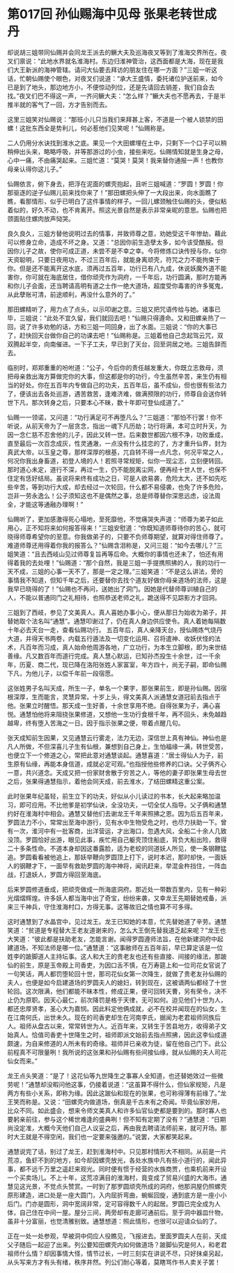 # 第017回 孙仙赐海中见母 张果老转世成丹

却说胡三姐带同仙赐并会同龙王派去的鳜大夫及巡海夜叉等到了淮海交界所在。夜叉们禀说：“此地水界就名淮海村。东边归淮神管治，这西面都是大海，现在是我们大王新派的海神管辖。请问大仙要去拜访的朋友住在哪一方面？”三姐一听这话，忙朝仙赐使个眼色，对夜叉们说道：“承大王盛情，委托诸位护送前来，如今已是到了地头，那边地方小，不便惊动列位，还是先请回去销差，我们自会去找。”夜叉们巴不得这一声，一齐问鳜大夫：“怎么样？”鳜大夫也不愿再去，于是半推半就的客气了一回，方才告别而去。

这里三姐笑对仙赐说：“那班小儿只当我们来拜甚上客，不道是一个被人锁禁的田螺！这批东西全是势利儿，何必惹他们见笑呢！”仙赐称是。

二人仍用分水诀找到淮水之底。果见一个大田螺埋在土中，只剩下一个口子可以稍稍伸出头来，略略呼吸，并等那游过的小虫，接些来吃。仙赐情知就是生身之母，心中一痛，不由痛哭起来。三姐忙道：“莫哭！莫哭！我来替你通报一声！也教你母亲认得你这儿子。”

仙赐依言，俯下身去，把浮在泥面的螺壳抱起，且听三姐喊道：“罗圆！罗圆！你那驱逐的逆子仙赐儿前来找你来了！”那田螺把头伸了一大段出来，向水面瞧了瞧，看那情形，似乎已明白了这件事情的样子。一回儿螺颈触住仙赐的头，便似粘着似的，好久不动，也不肯离开。照这光景自然是表示非常亲昵的意思。仙赐也把颈面贴住螺肉放声恸哭。

良久良久，三姐方替他说明过去的情事，并致师尊之意，劝她受这千年惨劫，藉此可以修身立命，造成不坏之身。又道：“总因你前生造孽太多，如今该受酷报。但因你儿子之故，使你可成正道，未尝不是不幸之幸。今将修炼口诀传授与你，似你天资聪明，只要日夜用功，不过三百年后，就能身离顽壳，符咒之力不能拘束于你。但是还不能离开这水底，须再过五百年，功行已有八九成，休说妖魔外道不能害你，你可就在海底居住，借你顽壳作为洞府，一千年后，功行圆满，那时方能再和你儿子会面，还当聘请高明有道之士作一绝大道场，超度受你毒害的许多冤鬼，从此孽账可清，前途顺利，再没什么意外的了。”

那田螺精听了，用力点了点头，以示叩谢之意。三姐又把咒语传给与她。诸事已毕，三姐说：“此处不宜久留，我们就回去吧！”仙赐只得遵命。又和田螺亲热了一回，说了许多劝勉的话，方和三姐一同回身，出了水面。三姐说：“你的大事已了，赶快回天台做你自己的功课去吧！”仙赐称是。三姐着他自己念起驾云咒，双双腾起半空，向南催进。一下子工夫，早已到了天台，回至洞居之地。三姐告辞而去。

临别时，郑郑重重的吩咐道：“公子，今后你的责任越发重大，你既立志救母，须把母亲救出海方算做完你的大事，但这都是你的功行，今生虽然辛苦，来生仍有相当的好处。你在五百年内专做自己的功夫，五百年后，虽不成仙，但也很有些法力了，便该出去各处巡游，遇苦救苦，逢难济难，做满预限的功行，师尊自会送你转世下凡，那次转身之后，只要本心不昧，数十年即可登仙成道了。”

仙赐一一领诺，又问道：“功行满足可不再堕凡么？”三姐道：“那怕不行罢！你不听说，从前天帝为了一层贪念，指出一魂下凡历劫；功行将满，本可立时升天，为因一念仁慈不忍舍他的儿子，因此又转一世。后来数世都因六根不净，功败垂成，直至最后一次百念成灰，性灵通澈，一点没有什么挂恋的了，方才重升仙界，封为真武大帝。以玉皇之尊，那样深厚的根基，兀自转不得一点凡念，何况平常之人，何况你我出身畜道，初登人境的人！若照寻常规矩，似你一现尘志，立刻便转回。那时道心未定，道行不深，再过一生，仍不能脱离尘网，便再经十世人世，也保不住定有恁好结局。虽说将来终有成功之日，可是人欲易袭，危险太大，还不如先吃些辛苦，等到功行大成，却去经过一次轮回，什么都不易侵袭，也免了许多危险，岂非一劳永逸么！公子须知这也不是偶然之事，总是师尊替你深思远虑，设法周全，才能这等通融办理啊！”

仙赐听了，更加感激得死心塌地，至死靡他，不觉痛哭失声道：“师尊为弟子如此用心，正不知将来如何报答得来！”三姐安慰道：“你既知道师尊待你的苦心，就可晓得师尊希望你的至意。你我做弟子的，只要不负师尊期望，就算对得住师尊了。难道师尊还用得着你我的报答么？”仙赐含泪称是，又问三姐：“如今去哪儿？”三姐笑道：“且去西岐山见过师尊复旨再等后命。大概你的事情也还未了，怕还有用得着我的去处哩！”仙赐道：“那个自然，我是三姐一手提携照拂的人，我的功行一天不成，三姐的心事一天不了，那是一定之理。”三姐笑道：“不是这么讲法，旁的事情我不知道，但知千年之后，还要替你去找个道友好做你母亲道场的法师，这是我早已晓得的了！”仙赐也不再问，送她出了洞门。因她是代替师尊训植自己的人，不能以普通同门之礼相待，也照恭送老师之礼，跪送得不见踪影方才回洞。

三姐到了西岐，参见了文美真人。真人喜她办事小心，便从那日为始收为弟子，并替她取个法名叫“通慧”。通慧叩谢过了，仍在真人身边供应使令。真人着她每隔数十年必去天台一走，查看仙赐功行。
五百年后，真人亲降天台，授仙赐炼气烧丹大道，并得天书两卷，内载五行遁法及一切变化运用、召将遣神、收妖伏怪的法术，凡百年而习成，真人始命他周游各地，广立功行，为本生立脚根，即为来世结善缘。凡又数百年而道行完成。真人慧心默运，已知孙杰投生十余世，过一千余年，历夏、商二代，现已降在洛阳张姓人家富室，年方四十，尚无子嗣，即命仙赐下凡，为他儿子，以偿千年前一段宿愿。

这张姓男子名叫天成，所生一子，单名一个果字，那张果前生，即是孙仙赐。因宿根深厚，生而能言，灵慧异常。十岁上头，得文美真人派通慧女道冠前去指点于他。张果立时醒悟。那天成一生好善，十余世享用不绝。自得张果为子，满心喜悦。通慧怕他将来阻挠张果修道，又想他一生功行食根千年，再不回头，未免越趋越卑，终有堕入苦海之一日。因于指示张果之便，带着点醒几句。

张天成知前生因果，又见通慧云行雾走，法力无边，深信世上真有神仙。神仙也是凡人所做，不但深喜儿子生有仙根，兼想到自己身上，生怕福缘一满，转世受苦，也便立下一个修道之心，常把此意对通慧谈起。通慧喜道：“居士得仙人为子，前生原有仙缘，再能本身信道，成就必定可观。”也指授他些修养的口诀。父子俩齐心一意，共兴道念。天成又把一份家财舍散于穷苦之人，等他的妻子即张果生母去世之后，张果得通慧指示，着他会同天成，前去淮水，了结田螺精这重公案。

此时张果年纪虽轻，前生立下的功夫，好似从小儿读过的书本，长大起来略加温习，即可应用。不比他爹是初学仙诀，全没功夫，一切全仗人指导。父子俩和通慧约好在淮海村中相会。通慧又替他们去谢龙王千年来照拂之恩。因为后五百年来，罗圆法力不小，常常出至海中游行，见有水中生物受危之时，也尽力扶助一下。曾有一次，淮河中有一批客商，出洋营运，才出海口，忽遇大风，全船二十余人几致没顶。罗圆恰好出游，眼见此事，疾忙用自己躯壳顶住船底，背负大船出险，救得二十多条性命。不道本身却因这番露脸，适为老蛟的同道妖人所见，使一条钢鞭猛追。罗圆看看被他追上，那妖举鞭向罗圆顶上打下，说时本迟，那时却快，一面妖人的钢鞭才下，一面早有救助罗圆的海中神将，闻讯赶来，举混金杵挡住，一阵血战，打退妖人，罗圆方得回至海底。

后来罗圆修道垂成，把顽壳做成一所海底洞府。那近处一带数百里内，见有一种彩光熠熠辉煌。许多妖人都当海中出了奇宝，纷纷来袭，又幸龙王先期替她戒备，派来三千神兵，守住淮海村口，方得无事。这等故旧之情也算不可多得。

这时通慧到了水晶宫中，见过龙王。龙王已知她的本意，忙先替她道了辛劳。通慧笑道：“贫道是专程替大王老友道谢来的，怎么大王倒先替我道乏起来呢？”龙王也大笑道：“彼此都是扶助老友，怎能言谢。闻得罗圆遵师法旨，在他新建洞府中起建道场，不知法师是哪一位。”通慧道：“这事敝师在五百年前，早已算定该是一位姓李的跛脚道人主持坛事。这人和大王的贵老友也还有些直接、间接的缘法，那跛仙的前生，原是玉帝殿上司香吏，为因口舌不慎，在万寿筵上和一位司花女官说了一句笑话，两人都罚堕轮回十世，那司花仙女第一次降生，就做了贵老友孙仙赐的夫人，也便是如今启建道场的罗圆夫人的媳妇，转到现在，这被谪两仙都经了十世轮回。这次限满，他们都能不昧本性，修成正果，便可回转天曹，另有荣令，决不止仍为原职。因天心最仁，前次降罚是格于天律，无可如何。迨见他们十世为人，都还忠厚贤孝，圣心大为嘉悯。因此料定他俩成就，必不在校并闻现在的仙女，生在江南何氏，出世未久。现在的司香吏却生在河南李氏，据闻为老君祖师同族后人。祖师从盘古以来，常常转世为人。近百年来，又转生于苦县地方，收得弟子文始真人。恰值司香吏十世降生之时，祖师即派文始前去指点照拂，因此这李仙成道颇速，为自来修道的人所未有的奇缘。祖师并已亲收为徒，留在他自己门下。此公前程真不可限量咧！我所说的这张果和孙仙赐有些间接仙缘，就从仙赐的夫人司花仙女而来。”

龙王点头笑道：“是了！这花仙等九世降生之事寡人全知道，也还替她效过一些微劳呢！”通慧却没暇问他这事，仍接着说道：“这虽算不得什么，但仙家规矩，凡是两方有些小关系，即称为缘。因此这跛仙和现在的张果，也可称得薄有前缘了。”龙王笑而称是。又说：“田螺壳内做道场，倒真是千古未有之奇闻。毕竟仙家妙用，比众不同。如此盛会，想来令师文美真人和许多仙官仙吏都是要到的。那时寡人也要躬亲前往，参与这个稀世难逢的盛典咧！但不知有定期了没有？”通慧道：“日期尚没定准，大概今天他们自己人议妥之后，再由我去聘请法师前来，就可开场。那时大王就是不得空闲，我们也一定要来强邀的。”说罢，大家都笑起来。

通慧说完了话，别过了龙王，赶到淮海村中。只见那村情形大不相同。从前是一片荒凉，鱼虾不到的地方，如今却因螺壳放光，各处水族中凡有些小道行的，闻此异事，都不远千万里之遥赶来观光。同时便有惯于经营的水族商贾，也乘机前来开设一个买卖场儿。不上十年，这荒凉满目的淮海村，竟变成了贸易兴盛的大海市。通慧见这光景，不觉点头赞赏。一时到了那罗圆顽壳所成的洞府，他那洞屋仍照螺壳原形建造，进口处是一座大圆门，入内屈折弯曲，蜿蜒回旋，通到底方是一座小小后门。门亦是圆形，洞中宽阔非常，定可容得数千人的起居。罗圆已完全成为人体，自己住在中间一屋。屋分三间，两旁却有走廊可通前后。至于洞中器皿什物，虽非十分富丽，也觉清雅别致。通慧想道：照此情形，也很可以迎请众仙的了。

正在一处一处参观，早被洞中伺应人役瞧见，飞报进去。里面罗圆夫人在前，天成父子随后一起迎了出来。列公要知田螺壳内如何做道场？跛脚仙究是何人，和老君祖师什么情？却因事情大怪，情节过长，一时三刻实在讲说不尽，只好抹桌另起，从头写来方才有头有绪，秩序井然。列公们耐心等着，莫瞎骂作书人卖关子罢！
